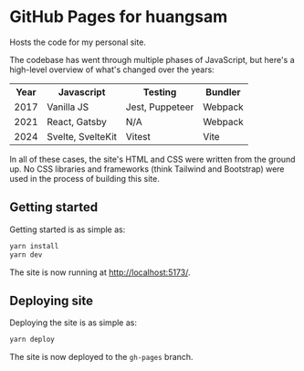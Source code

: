 # GitHub Pages for huangsam

Hosts the code for my personal site.

The codebase has went through multiple phases of JavaScript, but here's a
high-level overview of what's changed over the years:

<table>
  <tr>
    <th>Year</th>
    <th>Javascript</th>
    <th>Testing</th>
    <th>Bundler</th>
  </tr>
  <tr>
    <td>2017</td>
    <td>Vanilla JS</td>
    <td>Jest, Puppeteer</td>
    <td>Webpack</td>
  </tr>
  <tr>
    <td>2021</td>
    <td>React, Gatsby</td>
    <td>N/A</td>
    <td>Webpack</td>
  </tr>
  <tr>
    <td>2024</td>
    <td>Svelte, SvelteKit</td>
    <td>Vitest</td>
    <td>Vite</td>
  </tr>
</table>

In all of these cases, the site's HTML and CSS were written from the ground up. No
CSS libraries and frameworks (think Tailwind and Bootstrap) were used in the
process of building this site.

## Getting started

Getting started is as simple as:

```bash
yarn install
yarn dev
```

The site is now running at <http://localhost:5173/>.

## Deploying site

Deploying the site is as simple as:

```bash
yarn deploy
```

The site is now deployed to the `gh-pages` branch.
